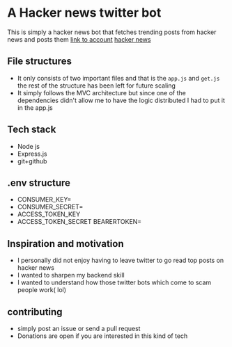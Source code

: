 # A Hacker news twitter bot
This is simply a hacker news bot that fetches trending posts from hacker news and posts them
[link to account](https://x.com/tryhackernews) 
[hacker news](https://news.ycombinator.com/) 
## File structures
- It only consists of two important files and that is the `app.js`  and `get.js`  the rest of the structure 
has been left for future scaling
- It simply follows the MVC architecture but since one of the dependencies didn't allow me to have the logic distributed 
I had to put it in the app.js

## Tech stack
- Node js
- Express.js
- git+github
## .env structure
- CONSUMER_KEY=
- CONSUMER_SECRET=
- ACCESS_TOKEN_KEY
- ACCESS_TOKEN_SECRET
BEARERTOKEN=
## Inspiration and motivation
- I personally did not enjoy having to leave twitter to go read top posts on hacker news 
- I wanted to sharpen my backend skill
- I wanted to understand how those twitter bots which come to scam people work( lol)
## contributing
- simply post an issue or send a pull request
- Donations are open if you are interested in this kind of tech

